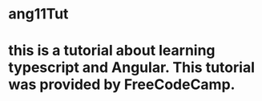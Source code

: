 # ang11Tut

# this is a tutorial about learning typescript and Angular. This tutorial was provided by FreeCodeCamp.

